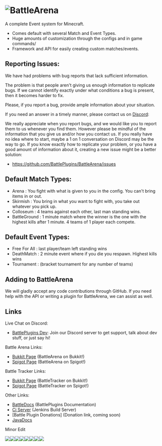 ![BattleArena](https://wiki.battleplugins.org/images/6/62/BATTLEARENA.png "BattleArena")
==========

A complete Event system for Minecraft.
* Comes default with several Match and Event Types.
* Huge amounts of customization through the configs and in game commands/
* Framework and API for easily creating custom matches/events.

Reporting Issues:
---------
We have had problems with bug reports that lack sufficient information.


The problem is that people aren't giving us enough information to 
replicate bugs. If we cannot identify exactly under what conditions 
a bug is present, then it becomes harder to fix. 


Please, if you report a bug, provide ample information about your situation. 


If you need an answer in a timely manner, please contact us on [Discord](https://discord.gg/tMVPVJf): 

We really appreciate when you report bugs, and we would like you to report them to us whenever you find them.
However please be mindful of the information that you give us and/or how you contact us. If you really have no 
idea where to start, maybe a 1 on 1 conversation on Discord may be the way to go. If you know exactly how to replicate your problem, or 
you have a good amount of information about it, creating a new issue might be a better solution:


* https://github.com/BattlePlugins/BattleArena/issues


Default Match Types:
---------
* Arena : You fight with what is given to you in the config. You can't bring items in or out.
* Skirmish : You bring in what you want to fight with, you take out whatever you pick up.
* Colloseum : 4 teams against each other, last man standing wins.
* BattleGround : 1 minute match where the winner is the one with the highest kills after 1 minute. 4 teams of 1 player each compete.

Default Event Types:
---------
* Free For All : last player/team left standing wins 
* DeathMatch : 2 minute event where if you die you respawn. Highest kills wins
* Tournament : (bracket tournament for any number of teams)

Adding to BattleArena
------------
We will gladly accept any code contributions through GitHub.
If you need help with the API or writing a plugin for BattleArena, we can assist as well.

Links
------------
Live Chat on Discord:
* [BattlePlugins Dev](https://discord.gg/tMVPVJf): Join our Discord server to get support, talk about dev stuff, or just say hi!


Battle Arena Links:
* [Bukkit Page](http://dev.bukkit.org/bukkit-plugins/battlearena2/) (BattleArena on Bukkit!)
* [Spigot Page](http://spigotmc.org/resources/battle-arena.2164/) (BattleArena on Spigot!)

Battle Tracker Links:
* [Bukkit Page](http://dev.bukkit.org/bukkit-plugins/battletracker2/) (BattleTracker on Bukkit!)
* [Spigot Page](http://spigotmc.org/resources/battletracker.2165/) (BattleTracker on Spigot!)

Other Links:
* [BattleDocs](http://docs.battleplugins.org) (BattlePlugins Documentation)
* [Ci Server](http://ci.battleplugins.org/job/BattlePlugins/job/BattleArena/) (Jenkins Build Server)
* [Battle Plugin Donations] (Donation link, coming soon)
* [JavaDocs](http://rainbowcraft.sytes.net/javadocs/battlearena/apidocs/)

Minor Edit

[![](https://sourcerer.io/fame/clovisd/BattlePlugins/BattleArena/images/0)](https://sourcerer.io/fame/clovisd/BattlePlugins/BattleArena/links/0)[![](https://sourcerer.io/fame/clovisd/BattlePlugins/BattleArena/images/1)](https://sourcerer.io/fame/clovisd/BattlePlugins/BattleArena/links/1)[![](https://sourcerer.io/fame/clovisd/BattlePlugins/BattleArena/images/2)](https://sourcerer.io/fame/clovisd/BattlePlugins/BattleArena/links/2)[![](https://sourcerer.io/fame/clovisd/BattlePlugins/BattleArena/images/3)](https://sourcerer.io/fame/clovisd/BattlePlugins/BattleArena/links/3)[![](https://sourcerer.io/fame/clovisd/BattlePlugins/BattleArena/images/4)](https://sourcerer.io/fame/clovisd/BattlePlugins/BattleArena/links/4)[![](https://sourcerer.io/fame/clovisd/BattlePlugins/BattleArena/images/5)](https://sourcerer.io/fame/clovisd/BattlePlugins/BattleArena/links/5)[![](https://sourcerer.io/fame/clovisd/BattlePlugins/BattleArena/images/6)](https://sourcerer.io/fame/clovisd/BattlePlugins/BattleArena/links/6)[![](https://sourcerer.io/fame/clovisd/BattlePlugins/BattleArena/images/7)](https://sourcerer.io/fame/clovisd/BattlePlugins/BattleArena/links/7)
